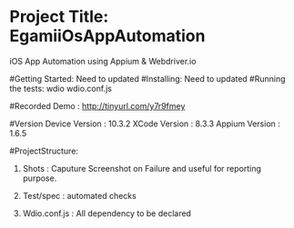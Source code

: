# Project Title: EgamiiOsAppAutomation
iOS App Automation using Appium & Webdriver.io

#Getting Started: Need to updated
#Installing: Need to updated
#Running the tests: wdio wdio.conf.js

#Recorded Demo : http://tinyurl.com/y7r9fmey

#Version
Device Version : 10.3.2
XCode Version : 8.3.3
Appium Version : 1.6.5

#ProjectStructure:

1. Shots : Caputure Screenshot on Failure and useful for reporting purpose.

2. Test/spec : automated checks

3. Wdio.conf.js : All dependency to be declared





